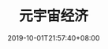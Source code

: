 ---
weight: 9
title: "元宇宙经济"
description: ""
date: 2019-10-01T21:57:40+08:00
lastmod: 2020-01-01T16:45:40+08:00
draft: false
ico: '<svg class="icon" aria-hidden="true"><use xlink:href="#icon-yuanyuzhoujingji"></use></svg>'
navigation: ["元宇宙地产","元广告","元宇宙电商","创作者经济"]
hidePage: true
---